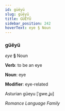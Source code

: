 ```yaml
---
id: güëyü
slug: güëyü
title: GÜËYÜ
sidebar_position: 242
hoverText: eye § Noun
---
```


### güëyü

*eye* **§** Noun

**Verb**: to be an eye

**Noun**: eye

**Modifier**: eye-related

Asturian güeyu [ˈɡwe.ʝu]

*Romance Language Family*